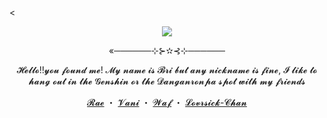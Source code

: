 <<p align="center">
  <img src="https://github.com/user-attachments/assets/249fc41a-7f56-4e7d-b1ef-f4fee383e581">
</p>
<p align="center">«──────⊹⊱✫⊰⊹──────</p>
<p align="center">𝓗𝓮𝓵𝓵𝓸!!𝔂𝓸𝓾 𝓯𝓸𝓾𝓷𝓭 𝓶𝓮! 𝓜𝔂 𝓷𝓪𝓶𝓮 𝓲𝓼 𝓑𝓻𝓲 𝓫𝓾𝓽 𝓪𝓷𝔂 𝓷𝓲𝓬𝓴𝓷𝓪𝓶𝓮 𝓲𝓼 𝓯𝓲𝓷𝓮, 𝓘 𝓵𝓲𝓴𝓮 𝓽𝓸 𝓱𝓪𝓷𝓰 𝓸𝓾𝓽 𝓲𝓷 𝓽𝓱𝓮 𝓖𝓮𝓷𝓼𝓱𝓲𝓷 𝓸𝓻 𝓽𝓱𝓮 𝓓𝓪𝓷𝓰𝓪𝓷𝓻𝓸𝓷𝓹𝓪 𝓼𝓹𝓸𝓽 𝔀𝓲𝓽𝓱 𝓶𝔂 𝓯𝓻𝓲𝓮𝓷𝓭𝓼</p>
<p align="center">
  <a href="https://github.com/J1GU">𝓡𝓪𝓮</a> ・
  <a href="https://github.com/YourrRemedy">𝓥𝓪𝓷𝓲</a> ・
  <a href="https://github.com/waffletarte">𝓦𝓪𝓯</a> ・
  <a href="https://github.com/LovesickObsession">𝓛𝓸𝓿𝓻𝓼𝓲𝓬𝓴-𝓒𝓱𝓪𝓷</a>
</p>
